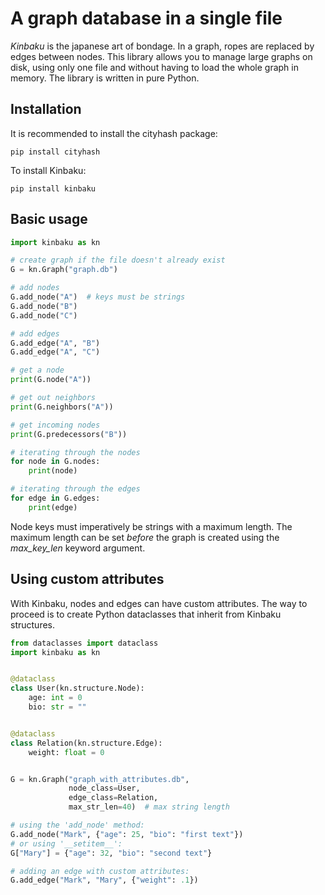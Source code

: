 # A graph database in a single file

_Kinbaku_ is the japanese art of bondage. In a graph, ropes are replaced by edges between nodes. This library allows you to manage large graphs on disk, using only one file and without having to load the whole graph in memory. The library is written in pure Python.

## Installation

It is recommended to install the cityhash package:
```
pip install cityhash
```
To install Kinbaku:
```
pip install kinbaku
```

## Basic usage

```python
import kinbaku as kn

# create graph if the file doesn't already exist
G = kn.Graph("graph.db")

# add nodes
G.add_node("A")  # keys must be strings
G.add_node("B")
G.add_node("C")

# add edges
G.add_edge("A", "B")
G.add_edge("A", "C")

# get a node
print(G.node("A"))

# get out neighbors
print(G.neighbors("A"))

# get incoming nodes
print(G.predecessors("B"))

# iterating through the nodes
for node in G.nodes:
    print(node)

# iterating through the edges
for edge in G.edges:
    print(edge)
```

Node keys must imperatively be strings with a maximum length. The maximum length can be set *before* the graph is created using the _max_key_len_ keyword argument.

## Using custom attributes

With Kinbaku, nodes and edges can have custom attributes. The way to proceed is to create Python dataclasses that inherit from Kinbaku structures.

```python
from dataclasses import dataclass
import kinbaku as kn


@dataclass
class User(kn.structure.Node):
    age: int = 0
    bio: str = ""


@dataclass
class Relation(kn.structure.Edge):
    weight: float = 0


G = kn.Graph("graph_with_attributes.db",
             node_class=User,
             edge_class=Relation,
             max_str_len=40)  # max string length

# using the 'add_node' method:
G.add_node("Mark", {"age": 25, "bio": "first text"})
# or using '__setitem__':
G["Mary"] = {"age": 32, "bio": "second text"}

# adding an edge with custom attributes:
G.add_edge("Mark", "Mary", {"weight": .1})
```
